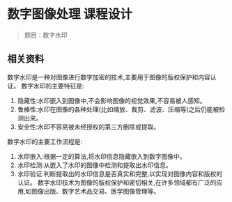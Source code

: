 # 数字图像处理 课程设计

> 题目：数字水印

## 相关资料
数字水印是一种对图像进行数字加密的技术,主要用于图像的版权保护和内容认证。
数字水印的主要特征是:
1. 隐藏性:水印嵌入到图像中,不会影响图像的视觉效果,不容易被人感知。
2. 鲁棒性:水印在图像的各种处理(比如缩放、裁剪、滤波、压缩等)之后仍能被检测出来。
3. 安全性:水印不容易被未经授权的第三方删除或提取。

数字水印的主要工作流程是:
1. 水印嵌入:根据一定的算法,将水印信息隐藏嵌入到数字图像中。
2. 水印检测:从嵌入了水印的图像中检测和提取出水印信息。
3. 水印验证:判断提取出的水印信息是否真实和完整,以实现对图像内容和版权的认证。
数字水印技术为图像的版权保护和密切相关,在许多领域都有广泛的应用,如图像出版、数字艺术品交易、医学图像管理等。